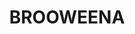 ---
lastmod: '2025-04-06T06:05:21+00:00'
latitude: -25.557047
layout: suburb
longitude: 152.280868
postcode: '4620'
state: QLD
title: BROOWEENA
url: /qld/brooweena/
---